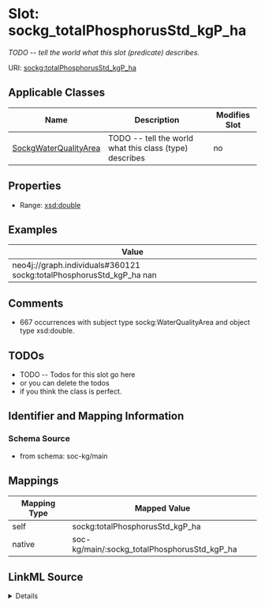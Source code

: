 

# Slot: sockg_totalPhosphorusStd_kgP_ha


_TODO -- tell the world what this slot (predicate) describes._





URI: [sockg:totalPhosphorusStd_kgP_ha](http://www.semanticweb.org/sockg/ontologies/2024/0/soil-carbon-ontology/totalPhosphorusStd_kgP_ha)



<!-- no inheritance hierarchy -->





## Applicable Classes

| Name | Description | Modifies Slot |
| --- | --- | --- |
| [SockgWaterQualityArea](../classes/SockgWaterQualityArea.md) | TODO -- tell the world what this class (type) describes |  no  |







## Properties

* Range: [xsd:double](http://www.w3.org/2001/XMLSchema#double)






## Examples

| Value |
| --- |
| neo4j://graph.individuals#360121 sockg:totalPhosphorusStd_kgP_ha nan |

## Comments

* 667 occurrences with subject type sockg:WaterQualityArea and object type xsd:double.

## TODOs

* TODO -- Todos for this slot go here
* or you can delete the todos
* if you think the class is perfect.

## Identifier and Mapping Information







### Schema Source


* from schema: soc-kg/main




## Mappings

| Mapping Type | Mapped Value |
| ---  | ---  |
| self | sockg:totalPhosphorusStd_kgP_ha |
| native | soc-kg/main/:sockg_totalPhosphorusStd_kgP_ha |




## LinkML Source

<details>
```yaml
name: sockg_totalPhosphorusStd_kgP_ha
description: TODO -- tell the world what this slot (predicate) describes.
todos:
- TODO -- Todos for this slot go here
- or you can delete the todos
- if you think the class is perfect.
comments:
- 667 occurrences with subject type sockg:WaterQualityArea and object type xsd:double.
examples:
- value: neo4j://graph.individuals#360121 sockg:totalPhosphorusStd_kgP_ha nan
from_schema: soc-kg/main
rank: 1000
slot_uri: sockg:totalPhosphorusStd_kgP_ha
alias: sockg_totalPhosphorusStd_kgP_ha
domain_of:
- sockg_WaterQualityArea
range: double

```
</details>